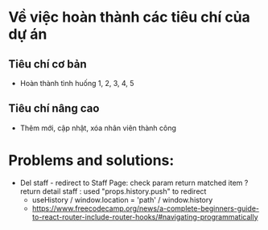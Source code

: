 # Về việc hoàn thành các tiêu chí của dự án

## Tiêu chí cơ bản

- Hoàn thành tình huống 1, 2, 3, 4, 5

## Tiêu chí nâng cao

- Thêm mới, cập nhật, xóa nhân viên thành công 

# Problems and solutions:

- Del staff - redirect to Staff Page:
  check param return matched item ? return detail staff : used "props.history.push" to redirect
  - useHistory / window.location = 'path' / window.history
  - https://www.freecodecamp.org/news/a-complete-beginners-guide-to-react-router-include-router-hooks/#navigating-programmatically
